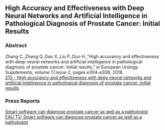 ## High Accuracy and Effectiveness with Deep Neural Networks and Artificial Intelligence in Pathological Diagnosis of Prostate Cancer: Initial Results

### Abstract
Zhang C.,Zhang Q.,Gao X.,Liu P.,Guo H.,"High accurancy and effectiveness with deep neural networks and artificial intelligence in pathological diagnosis of prostate cancer: Initial results," in European Urology Supplements, volume 17,issue 2, pages e304-e308, 2018. <br>
[213 - High accurancy and effectiveness with deep neural networks and artificial intelligence in pathological diagnosis of prostate cancer: Initial results](https://doi.org/10.1016/S1569-9056(18)31063-7) <br>


### Press Reports
[Smart software can diagnose prostate cancer as well as a pathologist](https://eau18.uroweb.org/smart-software-can-diagnose-prostate-cancer-as-well-as-a-pathologist/) <br>
[EAU TV: Smart software can diagnose prostate cancer as well as a pathologist](https://eau18.uroweb.org/eau-tv-dr-chengwei-zhang/) <br>
